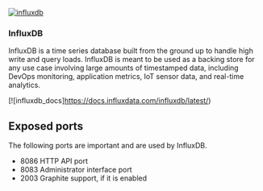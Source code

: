 [appurl]: https://hub.docker.com/_/influxdb/
[![influxdb](https://upload.wikimedia.org/wikipedia/commons/thumb/c/c6/Influxdb_logo.svg/1200px-Influxdb_logo.svg.png)][appurl]

### InfluxDB

InfluxDB is a time series database built from the ground up to handle high write and query loads. InfluxDB is meant to be used as a backing store for any use case involving large amounts of timestamped data, including DevOps monitoring, application metrics, IoT sensor data, and real-time analytics.

[![influxdb_docs]https://docs.influxdata.com/influxdb/latest/)

## Exposed ports

The following ports are important and are used by InfluxDB.

- 8086 HTTP API port
- 8083 Administrator interface port
- 2003 Graphite support, if it is enabled
